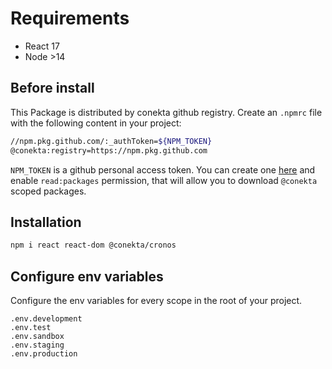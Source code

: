 # Requirements

* React 17
* Node >14

## Before install

This Package is distributed by conekta github registry. Create an `.npmrc` file with the following content in your project:
```bash
//npm.pkg.github.com/:_authToken=${NPM_TOKEN}
@conekta:registry=https://npm.pkg.github.com
```
`NPM_TOKEN` is a github personal access token. You can create one [here](https://github.com/settings/tokens) and enable `read:packages` permission, that will allow you to download `@conekta` scoped packages.

## Installation

```bash
npm i react react-dom @conekta/cronos
```

## Configure env variables

Configure the env variables for every scope in the root of your project.

```
.env.development
.env.test
.env.sandbox
.env.staging
.env.production
```